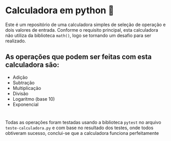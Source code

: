 # Calculadora em python 🧮
Este é um repositório de uma calculadora simples de seleção de operação e dois valores de entrada.
Conforme o requisito principal, esta calculadora não utiliza da biblioteca `math()`,
logo se tornando um desafio para ser realizado.
## As operações que podem ser feitas com esta calculadora são:
- Adição
- Subtração
- Multiplicação
- Divisão
- Logaritmo (base 10)
- Exponencial
#
Todas as operações foram testadas usando a biblioteca `pytest` no arquivo `teste-calculadora.py`
e com base no resultado dos testes, onde todos obtiveram sucesso, conclui-se que a calculadora funciona perfeitamente
